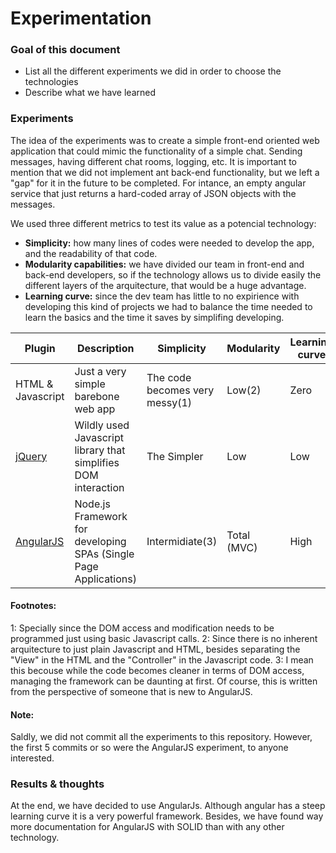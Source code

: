 # Experimentation

### Goal of this document

  - List all the different experiments we did in order to choose the technologies
  - Describe what we have learned

### Experiments

The idea of the experiments was to create a simple front-end oriented web application that could mimic the functionality of
a simple chat. Sending messages, having different chat rooms, logging, etc. It is important to mention that we did not implement ant back-end functionality, but we left a "gap" for it in the future to be completed. For intance, an empty angular service that just returns a hard-coded array of  JSON objects with the messages.

We used three different metrics to test its value as a potencial technology:

 - **Simplicity:** how many lines of codes were needed to develop the app, and the readability of that code.
 - **Modularity capabilities:** we have divided our team in front-end and back-end developers, so if the technology allows us to divide easily the different layers of the arquitecture, that would be a huge advantage.
 - **Learning curve:** since the dev team has little to no expirience with developing this kind of projects we had to balance the time needed to learn the basics and the time it saves by simplifing developing.

| Plugin | Description | Simplicity | Modularity | Learning curve |
| ------ | ------ | ------ | ------ | ------ |
|  HTML & Javascript | Just a very simple barebone web app | The code becomes very messy(1) | Low(2)  | Zero |
| [jQuery][jq] | Wildly used Javascript library that simplifies DOM interaction | The Simpler | Low | Low |
| [AngularJS][agjs] | Node.js Framework for developing SPAs (Single Page Applications) | Intermidiate(3) | Total (MVC) | High |

#### Footnotes:

1: Specially since the DOM access and modification needs to be programmed just using basic Javascript calls.
2: Since there is no inherent arquitecture to just plain Javascript and HTML, besides separating the "View" in the HTML and the "Controller" in the Javascript code. 
3: I mean this becouse while the code becomes cleaner in terms of DOM access, managing the framework can be daunting at first. Of course, this is written from the perspective of someone that is new to AngularJS.

#### Note:

Saldly, we did not commit all the experiments to this repository. However, the first 5 commits or so were the AngularJS experiment, to anyone interested.

### Results & thoughts

At the end, we have decided to use AngularJs. Although angular has a steep learning curve it is a very powerful framework. Besides, we have found way more documentation for AngularJS with SOLID than with any other technology.

[jq]: <https://jquery.com/>
[agjs]: <https://angularjs.org/>
